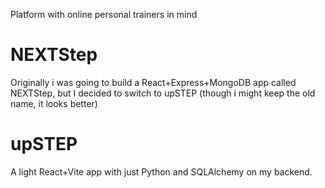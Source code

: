 Platform with online personal trainers in mind
# NEXTStep
Originally i was going to build a React+Express+MongoDB app called NEXTStep, but I decided to switch to upSTEP (though i might keep the old name, it looks better)
# upSTEP
A light React+Vite app with just Python and SQLAlchemy on my backend.
